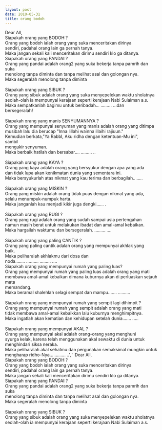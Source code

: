 ```yaml
---
layout: post
date: 2010-05-31
title: orang bodoh
---
```


Dear All,<br>
Siapakah orang yang BODOH ?<br>
Orang yang bodoh ialah orang yang suka menceritakan dirinya<br>
sendiri, padahal orang lain ga pernah tanya.<br>
Maka jangan sekali kali menceritakan dirimu sendiri klo ga ditanya.<br>
Siapakah orang yang PANDAI ?<br>
Orang yang pandai adalah orang2 yang suka bekerja tanpa pamrih dan<br>
suka<br>
menolong tanpa diminta dan tanpa melihat asal dan golongan nya.<br>
Maka segeralah menolong tanpa diminta<br>
<br>
Siapakah orang yang SIBUK ?<br>
Orang yang sibuk adalah orang yang suka menyepelekan waktu sholatnya<br>
seolah-olah ia mempunyai kerajaan seperti kerajaan Nabi Sulaiman a.s.<br>
Maka sempatkanlah bagimu untuk beribadah... ......... ...dan<br>
bersegeralah!<br>
<br>
Siapakah orang yang manis SENYUMANNYA ?<br>
Orang yang mempunyai senyuman yang manis adalah orang yang ditimpa<br>
musibah lalu dia berucap "Inna lillahi wainna illaihi rajiuun."<br>
Kemudian berkata,"Ya RabbI, Aku ridha dengan ketentuan-Mu ini",<br>
sambil<br>
mengukir senyuman.<br>
Maka berbaik hatilah dan bersabar.... ......... ..<br>
<br>
Siapakah orang yang KAYA ?<br>
Orang yang kaya adalah orang yang bersyukur dengan apa yang ada<br>
dan tidak lupa akan kenikmatan dunia yang sementara ini.<br>
Maka bersyukurlah atas nikmat yang kau terima dan berbagilah.. .....<br>
<br>
Siapakah orang yang MISKIN ?<br>
Orang yang miskin adalah orang tidak puas dengan nikmat yang ada,<br>
selalu menumpuk-numpuk harta.<br>
Maka janganlah kau menjadi kikir juga dengki...... .<br>
<br>
Siapakah orang yang RUGI ?<br>
Orang yang rugi adalah orang yang sudah sampai usia pertengahan<br>
namun masih berat untuk melakukan ibadat dan amal-amal kebaikan.<br>
Maka hargailah waktumu dan bersegeralah. ......... ....<br>
<br>
Siapakah orang yang paling CANTIK ?<br>
Orang yang paling cantik adalah orang yang mempunyai akhlak yang<br>
baik.<br>
Maka peliharalah akhlakmu dari dosa dan<br>
noda........ .......... ......... ....<br>
Siapakah orang yang mempunyai rumah yang paling luas?<br>
Orang yang mempunyai rumah yang paling luas adalah orang yang mati<br>
membawa amal-amal kebaikan dimana kuburnya akan di perluaskan sejauh<br>
mata<br>
memandang.<br>
Maka beramal shalehlah selagi sempat dan mampu....... ..........<br>
<br>
Siapakah orang yang mempunyai rumah yang sempit lagi dihimpit ?<br>
Orang yang mempunyai rumah yang sempit adalah orang yang mati<br>
tidak membawa amal-amal kebaikkan lalu kuburnya menghimpitnya.<br>
Maka ingatlah akan kematian dan kehidupan setelah dunia....... .....<br>
<br>
Siapakah orang yang mempunyai AKAL ?<br>
Orang yang mempunyai akal adalah orang-orang yang menghuni<br>
syurga kelak, karena telah menggunakan akal sewaktu di dunia untuk<br>
menghindari siksa neraka.<br>
Maka peliharalah akal sehatmu dan pergunakan semaksimal mungkin untuk<br>
mengharap ridho-Nya... ......... ..', ' Dear All,<br>
Siapakah orang yang BODOH ?<br>
Orang yang bodoh ialah orang yang suka menceritakan dirinya<br>
sendiri, padahal orang lain ga pernah tanya.<br>
Maka jangan sekali kali menceritakan dirimu sendiri klo ga ditanya.<br>
Siapakah orang yang PANDAI ?<br>
Orang yang pandai adalah orang2 yang suka bekerja tanpa pamrih dan<br>
suka<br>
menolong tanpa diminta dan tanpa melihat asal dan golongan nya.<br>
Maka segeralah menolong tanpa diminta<br>
<br>
Siapakah orang yang SIBUK ?<br>
Orang yang sibuk adalah orang yang suka menyepelekan waktu sholatnya<br>
seolah-olah ia mempunyai kerajaan seperti kerajaan Nabi Sulaiman a.s.
